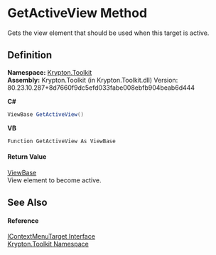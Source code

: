 # GetActiveView Method


Gets the view element that should be used when this target is active.



## Definition
**Namespace:** <a href="79d2eac2-21f4-54ff-7552-b20c33c30600.md">Krypton.Toolkit</a>  
**Assembly:** Krypton.Toolkit (in Krypton.Toolkit.dll) Version: 80.23.10.287+8d7660f9dc5efd033fabe008ebfb904beab6d444

**C#**
``` C#
ViewBase GetActiveView()
```
**VB**
``` VB
Function GetActiveView As ViewBase
```



#### Return Value
<a href="309ac2d8-bfc5-c1a7-ab6a-4f4cf86a1ba6.md">ViewBase</a>  
View element to become active.

## See Also


#### Reference
<a href="6641e344-5f80-3599-ca94-564cfc59907c.md">IContextMenuTarget Interface</a>  
<a href="79d2eac2-21f4-54ff-7552-b20c33c30600.md">Krypton.Toolkit Namespace</a>  
